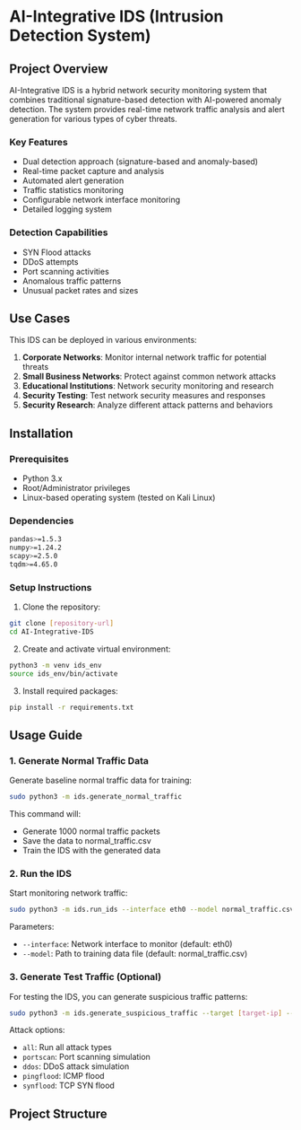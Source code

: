 # AI-Integrative IDS (Intrusion Detection System)

## Project Overview
AI-Integrative IDS is a hybrid network security monitoring system that combines traditional signature-based detection with AI-powered anomaly detection. The system provides real-time network traffic analysis and alert generation for various types of cyber threats.

### Key Features
- Dual detection approach (signature-based and anomaly-based)
- Real-time packet capture and analysis
- Automated alert generation
- Traffic statistics monitoring
- Configurable network interface monitoring
- Detailed logging system

### Detection Capabilities
- SYN Flood attacks
- DDoS attempts
- Port scanning activities
- Anomalous traffic patterns
- Unusual packet rates and sizes

## Use Cases
This IDS can be deployed in various environments:
1. **Corporate Networks**: Monitor internal network traffic for potential threats
2. **Small Business Networks**: Protect against common network attacks
3. **Educational Institutions**: Network security monitoring and research
4. **Security Testing**: Test network security measures and responses
5. **Security Research**: Analyze different attack patterns and behaviors

## Installation

### Prerequisites
- Python 3.x
- Root/Administrator privileges
- Linux-based operating system (tested on Kali Linux)

### Dependencies
```bash
pandas>=1.5.3
numpy>=1.24.2
scapy>=2.5.0
tqdm>=4.65.0
```

### Setup Instructions
1. Clone the repository:
```bash
git clone [repository-url]
cd AI-Integrative-IDS
```

2. Create and activate virtual environment:
```bash
python3 -m venv ids_env
source ids_env/bin/activate
```

3. Install required packages:
```bash
pip install -r requirements.txt
```

## Usage Guide

### 1. Generate Normal Traffic Data
Generate baseline normal traffic data for training:
```bash
sudo python3 -m ids.generate_normal_traffic
```
This command will:
- Generate 1000 normal traffic packets
- Save the data to normal_traffic.csv
- Train the IDS with the generated data

### 2. Run the IDS
Start monitoring network traffic:
```bash
sudo python3 -m ids.run_ids --interface eth0 --model normal_traffic.csv
```
Parameters:
- `--interface`: Network interface to monitor (default: eth0)
- `--model`: Path to training data file (default: normal_traffic.csv)

### 3. Generate Test Traffic (Optional)
For testing the IDS, you can generate suspicious traffic patterns:
```bash
sudo python3 -m ids.generate_suspicious_traffic --target [target-ip] --interface eth0 --attack all
```
Attack options:
- `all`: Run all attack types
- `portscan`: Port scanning simulation
- `ddos`: DDoS attack simulation
- `pingflood`: ICMP flood
- `synflood`: TCP SYN flood

## Project Structure
